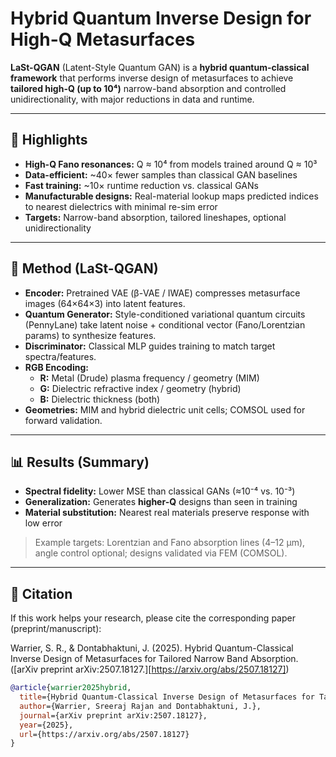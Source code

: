 # Hybrid Quantum Inverse Design for High-Q Metasurfaces

**LaSt-QGAN** (Latent-Style Quantum GAN) is a **hybrid quantum-classical framework** that performs inverse design of metasurfaces to achieve **tailored high-Q (up to 10⁴)** narrow-band absorption and controlled unidirectionality, with major reductions in data and runtime.

---

## 🌟 Highlights
- **High-Q Fano resonances:** Q ≈ 10⁴ from models trained around Q ≈ 10³  
- **Data-efficient:** ~40× fewer samples than classical GAN baselines  
- **Fast training:** ~10× runtime reduction vs. classical GANs  
- **Manufacturable designs:** Real-material lookup maps predicted indices to nearest dielectrics with minimal re-sim error  
- **Targets:** Narrow-band absorption, tailored lineshapes, optional unidirectionality

---

## 🧠 Method (LaSt-QGAN)
- **Encoder:** Pretrained VAE (β-VAE / IWAE) compresses metasurface images (64×64×3) into latent features.  
- **Quantum Generator:** Style-conditioned variational quantum circuits (PennyLane) take latent noise + conditional vector (Fano/Lorentzian params) to synthesize features.  
- **Discriminator:** Classical MLP guides training to match target spectra/features.  
- **RGB Encoding:**  
  - **R:** Metal (Drude) plasma frequency / geometry (MIM)  
  - **G:** Dielectric refractive index / geometry (hybrid)  
  - **B:** Dielectric thickness (both)  
- **Geometries:** MIM and hybrid dielectric unit cells; COMSOL used for forward validation.

---

## 📊 Results (Summary)
- **Spectral fidelity:** Lower MSE than classical GANs (≈10⁻⁴ vs. 10⁻³)  
- **Generalization:** Generates **higher-Q** designs than seen in training  
- **Material substitution:** Nearest real materials preserve response with low error

> Example targets: Lorentzian and Fano absorption lines (4–12 μm), angle control optional; designs validated via FEM (COMSOL).

---

## 🔬 Citation
If this work helps your research, please cite the corresponding paper (preprint/manuscript):

Warrier, S. R., & Dontabhaktuni, J. (2025). Hybrid Quantum-Classical Inverse Design of Metasurfaces for Tailored Narrow Band Absorption. ([arXiv preprint arXiv:2507.18127.][https://arxiv.org/abs/2507.18127])

```bibtex
@article{warrier2025hybrid,
  title={Hybrid Quantum-Classical Inverse Design of Metasurfaces for Tailored Narrow Band Absorption},
  author={Warrier, Sreeraj Rajan and Dontabhaktuni, J.},
  journal={arXiv preprint arXiv:2507.18127},
  year={2025},
  url={https://arxiv.org/abs/2507.18127}
}
```





